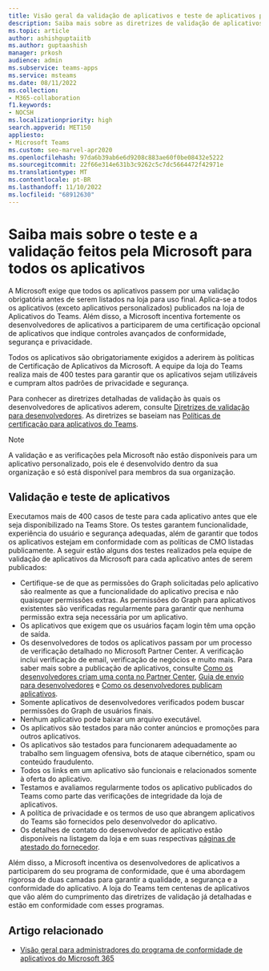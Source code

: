 ```yaml
---
title: Visão geral da validação de aplicativos e teste de aplicativos pela Microsoft
description: Saiba mais sobre as diretrizes de validação de aplicativos do Teams com base nas políticas de certificação do marketplace. Entenda como a Microsoft garante que os aplicativos do Teams cumpram os altos padrões de privacidade e segurança.
ms.topic: article
author: ashishguptaiitb
ms.author: guptaashish
manager: prkosh
audience: admin
ms.subservice: teams-apps
ms.service: msteams
ms.date: 08/11/2022
ms.collection:
- M365-collaboration
f1.keywords:
- NOCSH
ms.localizationpriority: high
search.appverid: MET150
appliesto:
- Microsoft Teams
ms.custom: seo-marvel-apr2020
ms.openlocfilehash: 97da6b39ab6e6d9208c883ae60f0be08432e5222
ms.sourcegitcommit: 22f66e314e631b3c9262c5c7dc5664472f42971e
ms.translationtype: MT
ms.contentlocale: pt-BR
ms.lasthandoff: 11/10/2022
ms.locfileid: "68912630"
---
```

# <a name="know-about-the-testing-and-validation-done-by-microsoft-for-all-apps"></a>Saiba mais sobre o teste e a validação feitos pela Microsoft para todos os aplicativos

A Microsoft exige que todos os aplicativos passem por uma validação obrigatória antes de serem listados na loja para uso final. Aplica-se a todos os aplicativos (exceto aplicativos personalizados) publicados na loja de Aplicativos do Teams. Além disso, a Microsoft incentiva fortemente os desenvolvedores de aplicativos a participarem de uma certificação opcional de aplicativos que indique controles avançados de conformidade, segurança e privacidade.

Todos os aplicativos são obrigatoriamente exigidos a aderirem às políticas de Certificação de Aplicativos da Microsoft. A equipe da loja do Teams realiza mais de 400 testes para garantir que os aplicativos sejam utilizáveis e cumpram altos padrões de privacidade e segurança.

Para conhecer as diretrizes detalhadas de validação às quais os desenvolvedores de aplicativos aderem, consulte [Diretrizes de validação para desenvolvedores](/microsoftteams/platform/concepts/deploy-and-publish/appsource/prepare/teams-store-validation-guidelines). As diretrizes se baseiam nas [Políticas de certificação para aplicativos do Teams](/legal/marketplace/certification-policies#1140-teams).

> [!NOTE]
> A validação e as verificações pela Microsoft não estão disponíveis para um aplicativo personalizado, pois ele é desenvolvido dentro da sua organização e só está disponível para membros da sua organização.

## <a name="app-validation-and-testing"></a>Validação e teste de aplicativos

Executamos mais de 400 casos de teste para cada aplicativo antes que ele seja disponibilizado na Teams Store. Os testes garantem funcionalidade, experiência do usuário e segurança adequadas, além de garantir que todos os aplicativos estejam em conformidade com as políticas de CMO listadas publicamente. A seguir estão alguns dos testes realizados pela equipe de validação de aplicativos da Microsoft para cada aplicativo antes de serem publicados:

* Certifique-se de que as permissões do Graph solicitadas pelo aplicativo são realmente as que a funcionalidade do aplicativo precisa e não quaisquer permissões extras. As permissões do Graph para aplicativos existentes são verificadas regularmente para garantir que nenhuma permissão extra seja necessária por um aplicativo.
* Os aplicativos que exigem que os usuários façam login têm uma opção de saída.
* Os desenvolvedores de todos os aplicativos passam por um processo de verificação detalhado no Microsoft Partner Center. A verificação inclui verificação de email, verificação de negócios e muito mais. Para saber mais sobre a publicação de aplicativos, consulte [Como os desenvolvedores criam uma conta no Partner Center](/microsoftteams/platform/concepts/deploy-and-publish/appsource/prepare/create-partner-center-dev-account), [Guia de envio para desenvolvedores](/office/dev/store/add-in-submission-guide) e [Como os desenvolvedores publicam aplicativos](https://aka.ms/PublishToTeamsStore).
* Somente aplicativos de desenvolvedores verificados podem buscar permissões do Graph de usuários finais.
* Nenhum aplicativo pode baixar um arquivo executável.
* Os aplicativos são testados para não conter anúncios e promoções para outros aplicativos.
* Os aplicativos são testados para funcionarem adequadamente ao trabalho sem linguagem ofensiva, bots de ataque cibernético, spam ou conteúdo fraudulento.
* Todos os links em um aplicativo são funcionais e relacionados somente à oferta do aplicativo.
* Testamos e avaliamos regularmente todos os aplicativo publicados do Teams como parte das verificações de integridade da loja de aplicativos.
* A política de privacidade e os termos de uso que abrangem aplicativos do Teams são fornecidos pelo desenvolvedor do aplicativo.
* Os detalhes de contato do desenvolvedor de aplicativo estão disponíveis na listagem da loja e em suas respectivas [páginas de atestado do fornecedor](/microsoft-365-app-certification/teams/teams-apps).

Além disso, a Microsoft incentiva os desenvolvedores de aplicativos a participarem do seu programa de conformidade, que é uma abordagem rigorosa de duas camadas para garantir a qualidade, a segurança e a conformidade do aplicativo. A loja do Teams tem centenas de aplicativos que vão além do cumprimento das diretrizes de validação já detalhadas e estão em conformidade com esses programas.

## <a name="related-article"></a>Artigo relacionado

* [Visão geral para administradores do programa de conformidade de aplicativos do Microsoft 365 ](overview-of-app-certification.md)
